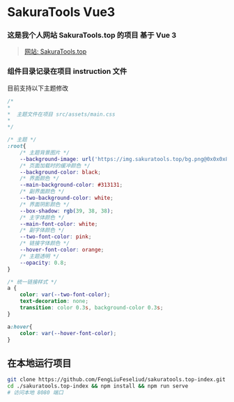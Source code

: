 # SakuraTools Vue3

### 这是我个人网站 SakuraTools.top 的项目 基于 Vue 3

> [网站: SakuraTools.top](https://sakuratools.top/)

### 组件目录记录在项目 instruction 文件

目前支持以下主题修改

```css
/*
*
*  主题文件在项目 src/assets/main.css
*
*/

/* 主题 */
:root{
    /* 主题背景图片 */
    --background-image: url('https://img.sakuratools.top/bg.png@0x0x0x80');
    /* 页面加载时的缓冲颜色 */
    --background-color: black;
    /* 界面颜色 */
    --main-background-color: #313131;
    /* 副界面颜色 */
    --two-background-color: white;
    /* 界面阴影颜色 */
    --box-shadow: rgb(39, 38, 38);
    /* 主字体颜色 */
    --main-font-color: white;
    /* 副字体颜色 */
    --two-font-color: pink;
    /* 链接字体颜色 */
    --hover-font-color: orange;
    /* 主题透明 */
    --opacity: 0.8;
}

/* 统一链接样式 */
a {
    color: var(--two-font-color);
    text-decoration: none;
    transition: color 0.3s, background-color 0.3s;
}

a:hover{
    color: var(--hover-font-color);
}

```

## 在本地运行项目

```bash
git clone https://github.com/FengLiuFeseliud/sakuratools.top-index.git
cd ./sakuratools.top-index && npm install && npm run serve 
# 访问本地 8080 端口
```





